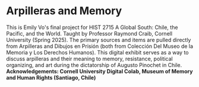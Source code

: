# Arpilleras and Memory
This is Emily Vo's final project for HIST 2715 A Global South: Chile, the Pacific, and the World. Taught by Professor Raymond Craib, Cornell University (Spring 2025). 
The primary sources and items are pulled directly from Arpilleras and Dibujos en Prisión (both from Colección Del Museo de la Memoria y Los Derechos Humanos). 
This digital exhibit serves as a way to discuss arpilleras and their meaning to memory, resistance, political organizing, and art during the dictatorship of Augusto Pinochet in Chile. 
**Acknowledgements: Cornell University Digital Colab, Museum of Memory and Human Rights (Santiago, Chile)**

